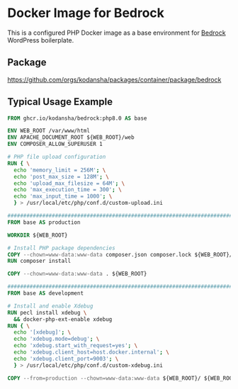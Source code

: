 # Docker Image for Bedrock

This is a configured PHP Docker image as a base environment for
[Bedrock](https://roots.io/bedrock/) WordPress boilerplate.

## Package

https://github.com/orgs/kodansha/packages/container/package/bedrock

## Typical Usage Example

```dockerfile
FROM ghcr.io/kodansha/bedrock:php8.0 AS base

ENV WEB_ROOT /var/www/html
ENV APACHE_DOCUMENT_ROOT ${WEB_ROOT}/web
ENV COMPOSER_ALLOW_SUPERUSER 1

# PHP file upload configuration
RUN { \
  echo 'memory_limit = 256M'; \
  echo 'post_max_size = 128M'; \
  echo 'upload_max_filesize = 64M'; \
  echo 'max_execution_time = 300'; \
  echo 'max_input_time = 1000'; \
  } > /usr/local/etc/php/conf.d/custom-upload.ini

################################################################################
FROM base AS production

WORKDIR ${WEB_ROOT}

# Install PHP package dependencies
COPY --chown=www-data:www-data composer.json composer.lock ${WEB_ROOT}/
RUN composer install

COPY --chown=www-data:www-data . ${WEB_ROOT}

################################################################################
FROM base AS development

# Install and enable Xdebug
RUN pecl install xdebug \
  && docker-php-ext-enable xdebug
RUN { \
  echo '[xdebug]'; \
  echo 'xdebug.mode=debug'; \
  echo 'xdebug.start_with_request=yes'; \
  echo 'xdebug.client_host=host.docker.internal'; \
  echo 'xdebug.client_port=9003'; \
  } > /usr/local/etc/php/conf.d/custom-xdebug.ini

COPY --from=production --chown=www-data:www-data ${WEB_ROOT}/ ${WEB_ROOT}/
```
